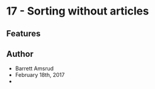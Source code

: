 # 17 - Sorting without articles



## Features



## Author

- Barrett Amsrud
- February 18th, 2017
-
